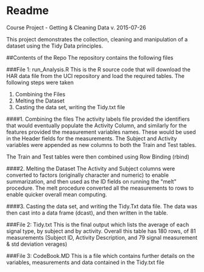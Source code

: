 # Readme

Course Project - Getting &amp; Cleaning Data
v. 2015-07-26

This project demonstrates the collection, cleaning and manipulation of a dataset using the Tidy Data principles.

##Contents of the Repo
The repository contains the following files

###File 1: run_Analysis.R
This is the R source code that will download the HAR data file from the UCI repository and load the required tables.
The following steps were taken
1. Combining the Files
2. Melting the Dataset
3. Casting the data set, writing the Tidy.txt file

####1. Combining the files
The activity labels file provided the identifiers that would eventually populate the Activity Column, and similarly for the features provided the measurement variables names. These would be used in the Header fields for the measurements.
The Subject and Activity variables were appended as new columns to both the Train and Test tables.

The Train and Test tables were then combined using Row Binding (rbind)


####2. Melting the Dataset
The Activity and Subject columns were converted to factors (originally character and numeric) to enable summarization, and then used as the ID fields on running the "melt" procedure.
The melt procedure converted all the measurements to rows to enable quicker overall mean computing.


####3. Casting the data set, and writing the Tidy.Txt data file.
The data was then cast into a data frame (dcast), and then written in the table. 


###File 2: Tidy.txt
This is the final output which lists the average of each signal type, by subject and by activity.
Overall this table has 180 rows, of 81 measurements (Subject ID, Activity Description, and 79 signal measurement & std deviation verages)

###File 3: CodeBook.MD
This is a file which contains further details on the variables, measurements and data contained in the Tidy.txt file


